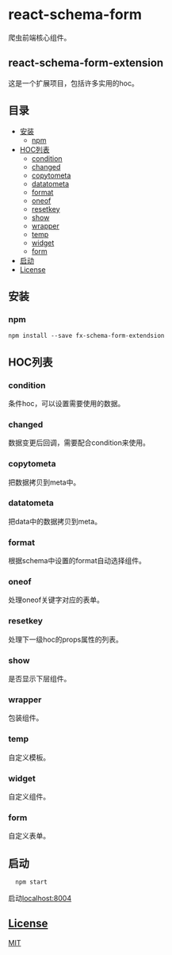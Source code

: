 # react-schema-form

爬虫前端核心组件。

## react-schema-form-extension

这是一个扩展项目，包括许多实用的hoc。

## 目录

- [安装](#安装)
  - [npm](#npm)
- [HOC列表](#HOC列表)
  - [condition](#condition)
  - [changed](#changed)
  - [copytometa](#copytometa)
  - [datatometa](#datatometa)
  - [format](#format)
  - [oneof](#oneof)
  - [resetkey](#resetkey)
  - [show](#show)
  - [wrapper](#wrapper)
  - [temp](#temp)
  - [widget](#widget)
  - [form](#form)
- [启动](#启动)
- [License](#license)

## 安装

### npm

``` nodejs
npm install --save fx-schema-form-extendsion
```

## HOC列表

### condition

条件hoc，可以设置需要使用的数据。

### changed

数据变更后回调，需要配合condition来使用。

### copytometa

把数据拷贝到meta中。

### datatometa

把data中的数据拷贝到meta。

### format

根据schema中设置的format自动选择组件。

### oneof

处理oneof关键字对应的表单。

### resetkey

处理下一级hoc的props属性的列表。

### show

是否显示下层组件。

### wrapper

包装组件。

### temp

自定义模板。

### widget

自定义组件。

### form

自定义表单。

## 启动

```jsx
  npm start
```

启动[localhost:8004](http://localhost:8004)

## [License](license)

[MIT](LICENSE.md)